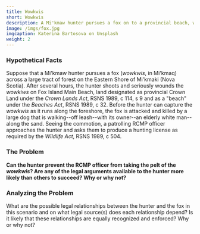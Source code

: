 ```yaml
---
title: Wowkwis
short: Wowkwis
description: A Mi'kmaw hunter pursues a fox on to a provincial beach, where it is killed by a dog walking off-leash with its owner. You are asked to consider the possible legal relationships between the hunter and the fox.
image: /imgs/fox.jpg
imgcaption: Katerina Bartosova on Unsplash
weight: 2
---
```


### Hypothetical Facts

Suppose that a Mi'kmaw hunter pursues a fox (*wowkwis*, in Mi'kmaq) across a large tract of forest on the Eastern Shore of Mi'kmaki (Nova Scotia). After several hours, the hunter shoots and seriously wounds the *wowkiws* on Fox Island Main Beach, land designated as provincial Crown Land <!--(i.e. land "vested in the Crown" and "under the administration and control of the Minister" of Lands and Forests pursuant to the-->under the *Crown Lands Act*, RSNS 1989, c 114, s 9 and as a "beach" under the *Beaches Act*, RSNS 1989, c 32. Before the hunter can capture the *wowkwis* as it runs along the foreshore, the fox is attacked and killed by a large dog that is walking--off leash--with its owner--an elderly white man--along the sand. Seeing the commotion, a patrolling RCMP officer approaches the hunter and asks them to produce a hunting license as required by the *Wildlife Act*, RSNS 1989, c 504.

### The Problem

**Can the hunter prevent the RCMP officer from taking the pelt of the *wowkwis*? Are any of the legal arguments available to the hunter more likely than others to succeed? Why or why not?**

### Analyzing the Problem

What are the possible legal relationships between the hunter and the fox in this scenario and on what legal source(s) does each relationship depend? Is it likely that these relationships are equally recognized and enforced? Why or why not?

<!--
- possession as the basis of property and the relative nature of possession
- the state as the basis of property (Wildlife Act)
- treaty as the basis of land relations in an inter-social context
- Mi'kmaw law 
-->

